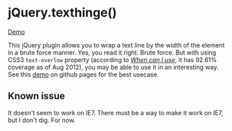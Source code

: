 # jQuery.texthinge()

[Demo](http://beatak.github.com/jquery-texthinge/)

This jQuery plugin allows you to wrap a text line by the width of the element in a brute force manner.  Yes, you read it right.  Brute force.  But with using CSS3 `text-overlow` property (according to *[When can I use](http://caniuse.com/#search=text-overflow)*, it has 92.61% coverage as of Aug 2012), you may be able to use it in an interesting way.  See this [demo](http://beatak.github.com/jquery-texthinge/) on github pages for the best usecase.

## Known issue

It doesn't seem to work on IE7.  There must be a way to make it work on IE7, but I don't dig.  For now.